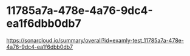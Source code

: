 # 11785a7a-478e-4a76-9dc4-ea1f6dbb0db7
https://sonarcloud.io/summary/overall?id=examly-test_11785a7a-478e-4a76-9dc4-ea1f6dbb0db7
